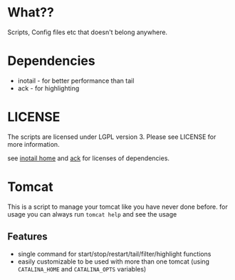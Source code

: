 What??
========

Scripts, Config files etc that doesn't belong anywhere.

Dependencies
============

* inotail - for better performance than tail
* ack - for highlighting

LICENSE
=======

The scripts are licensed under LGPL version 3. Please see LICENSE for more information.

see [inotail home](http://distanz.ch/inotail/ "GPL v2") and [ack](http://betterthangrep.com/ "Artistic License") for licenses of dependencies.

Tomcat
======

This is a script to manage your tomcat like you have never done before.
for usage you can always run `tomcat help` and see the usage

Features
--------

* single command for start/stop/restart/tail/filter/highlight functions
* easily customizable to be used with more than one tomcat (using `CATALINA_HOME` and `CATALINA_OPTS` variables)
